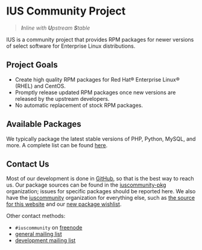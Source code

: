 # IUS Community Project

> _**I**nline with **U**pstream **S**table_

IUS is a community project that provides RPM packages for newer versions of
select software for Enterprise Linux distributions.

## Project Goals

* Create high quality RPM packages for Red Hat® Enterprise Linux® (RHEL) and
  CentOS.
* Promptly release updated RPM packages once new versions are released by the
  upstream developers.
* No automatic replacement of stock RPM packages.

## Available Packages

We typically package the latest stable versions of PHP, Python, MySQL, and
more.  A complete list can be found [here][1].

## Contact Us

Most of our development is done in [GitHub][2], so that is the best way to
reach us.  Our package sources can be found in the [iuscommunity-pkg][3]
organization; issues for specific packages should be reported here.  We also
have the [iuscommunity][4] organization for everything else, such as [the
source for this website][5] and our [new package wishlist][6].

Other contact methods:

* `#iuscommunity` on [freenode][7]
* [general mailing list][8]
* [development mailing list][9]

[1]: Packages.md
[2]: https://github.com
[3]: https://github.com/iuscommunity-pkg
[4]: https://github.com/iuscommunity
[5]: https://github.com/iuscommunity/ius.io
[6]: https://github.com/iuscommunity/wishlist
[7]: https://freenode.net
[8]: https://launchpad.net/~ius-community
[9]: https://launchpad.net/~ius-coredev
